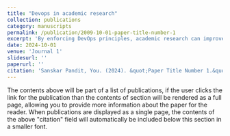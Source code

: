 ```yaml
---
title: "Devops in academic research"
collection: publications
category: manuscripts
permalink: /publication/2009-10-01-paper-title-number-1
excerpt: 'By enforcing DevOps principles, academic research can improve the research process, enhance the quality of research outcomes, and promote reliable collaboration between research teams. The article explores the six key principles of DevOps and their practical application in research organizations. It also highlights the benefits of enforcing DevOps in academic research, including improving research outcomes, promoting collaboration between research teams, and ensuring consistent quality and reliability of the delivered scholarly work. Check it out for a comprehensive understanding of how DevOps can transform the traditional workflow of educational research.'
date: 2024-10-01
venue: 'Journal 1'
slidesurl: ''
paperurl: ''
citation: 'Sanskar Pandit, You. (2024). &quot;Paper Title Number 1.&quot; <i>Journal 1</i>. 1(1).'
---
```


The contents above will be part of a list of publications, if the user clicks the link for the publication than the contents of section will be rendered as a full page, allowing you to provide more information about the paper for the reader. When publications are displayed as a single page, the contents of the above "citation" field will automatically be included below this section in a smaller font.
